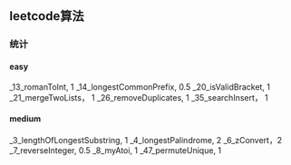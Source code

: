 ## leetcode算法

### 统计

#### easy

_13_romanToInt, 1
_14_longestCommonPrefix, 0.5
_20_isValidBracket, 1
_21_mergeTwoLists， 1
_26_removeDuplicates, 1
_35_searchInsert， 1

#### medium

_3_lengthOfLongestSubstring, 1
_4_longestPalindrome, 2
_6_zConvert，2
_7_reverseInteger, 0.5
_8_myAtoi, 1
_47_permuteUnique, 1





